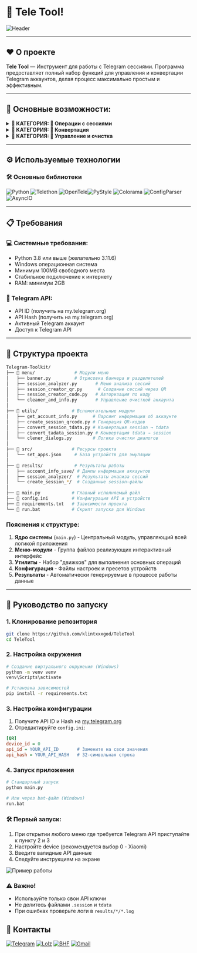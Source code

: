 # 🖤 Tele Tool!

![Header](https://i.ibb.co/W408CSt1/image.png)


---

## ♥️ О проекте

**Tele Tool** — Инструмент для работы с Telegram сессиями. Программа предоставляет полный набор функций для управления и конвертации Telegram аккаунтов, делая процесс максимально простым и эффективным.

---



## 🖤 Основные возможности:
<details>
  <summary><strong>📂 КАТЕГОРИЯ: 💫 Операции с сессиями</strong></summary>
  <br>
  
  <details>
    <summary><strong>└─ 💨 Анализ сессии</strong></summary>
    <br>
    <ul>
      <li> 1. Настройка device (Предлагает на выбор конфигурации девайсов для входа в сессию от их лица)</li>
      <li> 2. Настройка API id and hash (Настройка данных для подключения к Telegram API)</li>
      <li> 3. Открытие директории для загрузки данных (Папка для .session файлов)</li>
      <li> 4. Открытие директории для получения результатов (Папка с результатами анализа)</li>
      <li> 5. Анализ аккаунта (Получение полной информации о сессии в JSON формате)</li>
    </ul>
    <div style="display: flex; justify-content: space-between;">
        <img src="https://i.ibb.co/60d949v0/image.png" alt="Session Analysis 1" width="62%">
        <img src="https://i.ibb.co/PswQJz9D/image.png" alt="Session Analysis 2" width="36%">
    </div>
  </details>
  
  <details>
    <summary><strong>└─ 💨 Создать session через QR</strong></summary>
    <br>
    <ul>
      <li> 1. Настройка device (Предлагает на выбор конфигурации девайсов для входа в сессию от их лица)</li>
      <li> 2. Настройка API id and hash (Настройка данных для подключения к Telegram API)</li>
      <li> 3. Получить QR код (Папка для .session файлов)</li>
      <li> 4. Открытие директории для получения результатов (Папка с результатами анализа)</li>
    </ul>
    <div style="display: flex; justify-content: space-between;">
        <img src="https://i.ibb.co/MkbmtQ38/image.png" alt="Session Analysis 1" width="62%">
    </div>
  </details>

  <details>
    <summary><strong>└─ 💨 Создать session через код</strong></summary>
    <br>
    <ul>
      <li> 1. Настройка device (Предлагает на выбор конфигурации девайсов для входа в сессию от их лица)</li>
      <li> 2. Настройка API id and hash (Настройка данных для подключения к Telegram API)</li>
      <li> 3. Получить QR код (Папка для .session файлов)</li>
      <li> 4. Открытие директории для получения результатов (Папка с результатами анализа)</li>
    </ul>
    <div style="display: flex; justify-content: space-between;">
        <img src="https://i.ibb.co/qMRkPDKt/image.png" alt="Session Analysis 1" width="62%">
    </div>
  </details>
</details>

<details>
  <summary><strong>📂 КАТЕГОРИЯ: 🔄 Конвертация</strong></summary>
  <br>
  
  <details>
    <summary><strong>└─ 💨 Session ➜ Tdata</strong></summary>
    <br>
    <ul>
      <li> 1. Настройка device (Предлагает на выбор конфигурации девайсов для входа в сессию от их лица)</li>
      <li> 2. Настройка API id and hash (Настройка данных для подключения к Telegram API)</li>
      <li> 3. Открытие директории для загрузки .session файлов</li>
      <li> 4. Открытие директории с результатами конвертации</li>
      <li> 5. Конвертация .session файлов в формат Telegram Desktop (tdata)</li>
    </ul>
    <div style="display: flex; justify-content: space-between;">
        <img src="https://i.ibb.co/8L9Hhd3R/image.png" alt="Session Analysis 1" width="62%">
    </div>
  </details>

  <details>
    <summary><strong>└─ 💨 Tdata ➜ Session</strong></summary>
    <br>
    <ul>
      <li> 1. Настройка device (Предлагает на выбор конфигурации девайсов для входа в сессию от их лица)</li>
      <li> 2. Настройка API id and hash (Настройка данных для подключения к Telegram API)</li>
      <li> 3. Открытие директории для загрузки tdata папок</li>
      <li> 4. Открытие директории с результатами конвертации</li>
      <li> 5. Конвертация Telegram Desktop (tdata) файлов в формат .session</li>
    </ul>
    <div style="display: flex; justify-content: space-between;">
        <img src="https://i.ibb.co/XxP2yBhm/image.png" alt="Session Analysis 1" width="62%">
    </div>
  </details>

  <details>
    <summary><strong>└─ 💨 Session ➜ Info</strong></summary>
    <br>
    <ul>
      <li> 1. Открытие директории для загрузки .session файла</li>
      <li> 2. Открытие директории с результатами конвертации</li>
      <li> 3. Анализ файла .session и получение информации в формате JSON</li>
    </ul>
    <div style="display: flex; justify-content: space-between;">
        <img src="https://i.ibb.co/jPP3Y8nR/image.png" alt="Session Analysis 1" width="62%">
        <img src="https://i.ibb.co/m5sKcPK6/image.png" alt="Session Analysis 2" width="64%">
    </div>
  </details>
</details>

<details>
  <summary><strong>📂 КАТЕГОРИЯ: 🧹 Управление и очистка</strong></summary>
  <br>
  
  <details>
    <summary><strong>└─ 💨 Очистка каналов | групп | ботов | чатов </strong></summary>
    <br>
    <ul>
      <li> 1. Настройка device (Предлагает на выбор конфигурации девайсов для входа в сессию от их лица)</li>
      <li> 2. Настройка API id and hash (Настройка данных для подключения к Telegram API)</li>
      <li> 3. Открытие директории для загрузки .session файла</li>
      <li> 4. Вывести кол-во диалогов (каналы, группы, боты, чаты) </li>
      <li> 5. Выйти со всех диалогов (каналы, группы, боты, чаты) </li>
    </ul>
    <div style="display: flex; justify-content: space-between;">
        <img src="https://i.ibb.co/nqXwMGXH/image.png" alt="Session Analysis 1" width="62%">
    </div>
  </details>
</details>

---

## ⚙️ Используемые технологии

### 🛠️ Основные библиотеки</strong></summary>
![Python](https://img.shields.io/badge/Python-%23000000.svg?style=for-the-badge&logo=python&logoColor=white) ![Telethon](https://img.shields.io/badge/Telethon-%23000000.svg?style=for-the-badge&logo=telegram&logoColor=white) ![OpenTele](https://img.shields.io/badge/OpenTele-%23000000.svg?style=for-the-badge&logo=telegram&logoColor=white)![PyStyle](https://img.shields.io/badge/PyStyle-%23000000.svg?style=for-the-badge&logo=python&logoColor=white) ![Colorama](https://img.shields.io/badge/Colorama-%23000000.svg?style=for-the-badge&logo=python&logoColor=white) ![ConfigParser](https://img.shields.io/badge/ConfigParser-%23000000.svg?style=for-the-badge&logo=python&logoColor=white) ![AsyncIO](https://img.shields.io/badge/AsyncIO-%23000000.svg?style=for-the-badge&logo=python&logoColor=white)

---

## 📋 Требования

### 💻 Системные требования:
- Python 3.8 или выше (желательно 3.11.6)
- Windows операционная система
- Минимум 100MB свободного места
- Стабильное подключение к интернету
- RAM: минимум 2GB

### 🔑 Telegram API:
- API ID (получить на my.telegram.org)
- API Hash (получить на my.telegram.org)
- Активный Telegram аккаунт
- Доступ к Telegram API

---

## 🌳 Структура проекта

```bash
Telegram-Toolkit/
├── 📁 menu/               # Модули меню
│   ├── banner.py         # Отрисовка баннера и разделителей
│   ├── session_analyzer.py       # Меню анализа сессий
│   ├── session_creator_qr.py      # Создание сессий через QR
│   ├── session_creator_code.py   # Авторизация по коду
│   └── cleaner_and_info.py       # Управление очисткой аккаунта
│
├── 📁 utils/             # Вспомогательные модули
│   ├── get_account_info.py      # Парсинг информации об аккаунте
│   ├── create_session_qrcode.py # Генерация QR-кодов
│   ├── convert_session_tdata.py # Конвертация session → tdata 
│   ├── convert_tadata_session.py # Конвертация tdata → session
│   └── clener_dialogs.py        # Логика очистки диалогов
│
├── 📁 src/               # Ресурсы проекта
│   └── set_apps.json     # База устройств для эмуляции
│
├── 📁 results/            # Результаты работы
│   ├── account_info_save/ # Дампы информации аккаунтов
│   ├── session_analyzer/  # Результаты анализа сессий
│   └── create_session_*/  # Созданные session-файлы
│
├── 📄 main.py            # Главный исполняемый файл
├── 📄 config.ini         # Конфигурация API и устройств
├── 📄 requirements.txt   # Зависимости проекта
└── 📄 run.bat            # Скрипт запуска для Windows
```

### Пояснения к структуре:
1. **Ядро системы** (`main.py`) - Центральный модуль, управляющий всей логикой приложения
2. **Меню-модули** - Группа файлов реализующих интерактивный интерфейс
3. **Утилиты** - Набор "движков" для выполнения основных операций
4. **Конфигурация** - Файлы настроек и пресетов устройств
5. **Результаты** - Автоматически генерируемые в процессе работы данные

---

## 🚀 Руководство по запуску

### 1. Клонирование репозитория
```bash
git clone https://github.com/klintxxxgod/TeleTool
cd TeleTool
```

### 2. Настройка окружения
```bash
# Создание виртуального окружения (Windows)
python -m venv venv
venv\Scripts\activate

# Установка зависимостей
pip install -r requirements.txt
```

### 3. Настройка конфигурации
1. Получите API ID и Hash на [my.telegram.org](https://my.telegram.org/apps)
2. Отредактируйте `config.ini`:
```ini
[QR]
device_id = 0
api_id = YOUR_API_ID       # Замените на свои значения
api_hash = YOUR_API_HASH   # 32-символьная строка
```

### 4. Запуск приложения
```bash
# Стандартный запуск
python main.py

# Или через bat-файл (Windows)
run.bat
```

### 🛠 Первый запуск:
1. При открытии любого меню где требуется Telegram API приступайте к пункту 2 и 3
2. Настройте device (рекомендуется выбор 0 - Xiaomi)
3. Введите валидные API данные
4. Следуйте инструкциям на экране

![Пример работы](https://i.ibb.co/W408CSt1/image.png)

### ⚠️ Важно!
- Используйте только свои API ключи
- Не делитесь файлами `.session` и `tdata`
- При ошибках проверьте логи в `results/*/*.log`


## 🖤 Контакты

[![Telegram](https://img.shields.io/badge/-Telegram-black?style=for-the-badge&logo=telegram&logoColor=white)](https://t.me/klintxxxgod)  [![Lolz](https://img.shields.io/badge/-Lolz%20Team-black?style=for-the-badge&logo=data:image/png;base64,iVBORw0KGgoAAAANSUhEUgAAABAAAAAQCAYAAAAf8/9hAAAABHNCSVQICAgIfAhkiAAAAFdJREFUOI3FkjEOgkAQRc/CoFAEmf4SzkIkg1UkfsAdKNFBOkEEVnMkr1SBBSgUtqtUKV9jeBGwrvE3d+7s3TeAH5GgdYBGSCYJ1ASowm5YAz5voFrOh6oP/poM14wHdAe2Bi4OjsMUyccxPB3bs6Dn8AMhRWLZLeQKkwAAAABJRU5ErkJggg==&logoColor=white)](https://lolz.live/klintxxxgod/)  [![BHF](https://img.shields.io/badge/-BHF-black?style=for-the-badge&logo=matrix&logoColor=white)](https://bhf.pro/members/545192/)  [![Gmail](https://img.shields.io/badge/-Gmail-black?style=for-the-badge&logo=gmail&logoColor=white)](mailto:owner.klint@gmail.com)
